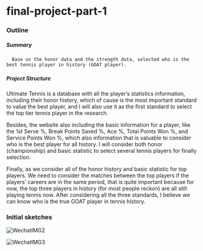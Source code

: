 # final-project-part-1

### Outline
 
 ##### Summary
      Base on the honor data and the strength data, selected who is the best tennis player in history (GOAT player).  
      
 ##### Project Structure
      
Ultimate Tennis is a database with all the player’s statistics information, including their honor history, which of cause is the most important standard to value the best player, and I will also use it as the first standard to select the top tier tennis player in the research. 

Besides, the website also including the basic information for a player, like the 1st Serve %, Break Points Saved %, Ace %, Total Points Won %, and Service Points Won %, which also information that is valuable to consider who is the best player for all history. I will consider both honor (championship) and basic statistic to select several tennis players for finally selection. 

Finally, as we consider all of the honor history and basic statistic for top players. We need to consider the matches between the top players if the players’ careers are in the same period, that is quite important because for now, the top three players in history (for most people reckon) are all still playing tennis now. After considering all the three standards, I believe we can know who is the true GOAT player in tennis history. 

### Initial sketches

![WechatIMG2](https://user-images.githubusercontent.com/60024531/74108432-6dcb7400-4b48-11ea-9b46-cf1d9037024f.jpeg)
 
![WechatIMG3](https://user-images.githubusercontent.com/60024531/74108445-918eba00-4b48-11ea-980e-0f7e0b0a1902.jpeg)

  
    
